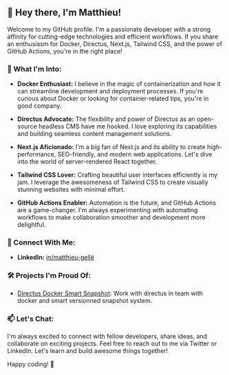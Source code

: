 ## 👋 Hey there, I'm Matthieu!

Welcome to my GitHub profile. I'm a passionate developer with a strong affinity for cutting-edge technologies and efficient workflows. If you share an enthusiasm for Docker, Directus, Next.js, Tailwind CSS, and the power of GitHub Actions, you're in the right place!

### 🚀 What I'm Into:

- **Docker Enthusiast:** I believe in the magic of containerization and how it can streamline development and deployment processes. If you're curious about Docker or looking for container-related tips, you're in good company.

- **Directus Advocate:** The flexibility and power of Directus as an open-source headless CMS have me hooked. I love exploring its capabilities and building seamless content management solutions.

- **Next.js Aficionado:** I'm a big fan of Next.js and its ability to create high-performance, SEO-friendly, and modern web applications. Let's dive into the world of server-rendered React together.

- **Tailwind CSS Lover:** Crafting beautiful user interfaces efficiently is my jam. I leverage the awesomeness of Tailwind CSS to create visually stunning websites with minimal effort.

- **GitHub Actions Enabler:** Automation is the future, and GitHub Actions are a game-changer. I'm always experimenting with automating workflows to make collaboration smoother and development more delightful.

### 🌟 Connect With Me:

- **LinkedIn:** [in/matthieu-gellé](https://www.linkedin.com/in/matthieu-gell%C3%A9-38a190150/)

### 🛠️ Projects I'm Proud Of:

- [Directus Docker Smart Snapshot](https://github.com/matthieu-gll/directus-docker-smart-snapshot): Work with directus in team with docker and smart versionned snapshot system.

### 📫 Let's Chat:

I'm always excited to connect with fellow developers, share ideas, and collaborate on exciting projects. Feel free to reach out to me via Twitter or LinkedIn. Let's learn and build awesome things together!

Happy coding! 🚀
